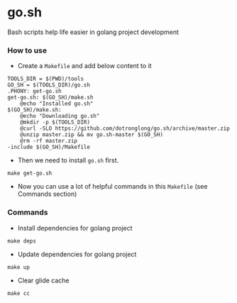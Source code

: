 # go.sh
Bash scripts help life easier in golang project development

### How to use
- Create a `Makefile` and add below content to it

```
TOOLS_DIR = $(PWD)/tools
GO_SH = $(TOOLS_DIR)/go.sh
.PHONY: get-go.sh
get-go.sh: $(GO_SH)/make.sh
	@echo "Installed go.sh"
$(GO_SH)/make.sh:
	@echo "Downloading go.sh"
	@mkdir -p $(TOOLS_DIR)
	@curl -SLO https://github.com/dotronglong/go.sh/archive/master.zip
	@unzip master.zip && mv go.sh-master $(GO_SH)
	@rm -rf master.zip
-include $(GO_SH)/Makefile
```

- Then we need to install `go.sh` first.

```
make get-go.sh
```

- Now you can use a lot of helpful commands in this `Makefile` (see Commands section)

### Commands

- Install dependencies for golang project

```
make deps
```

- Update dependencies for golang project

```
make up
```

- Clear glide cache

```
make cc
```